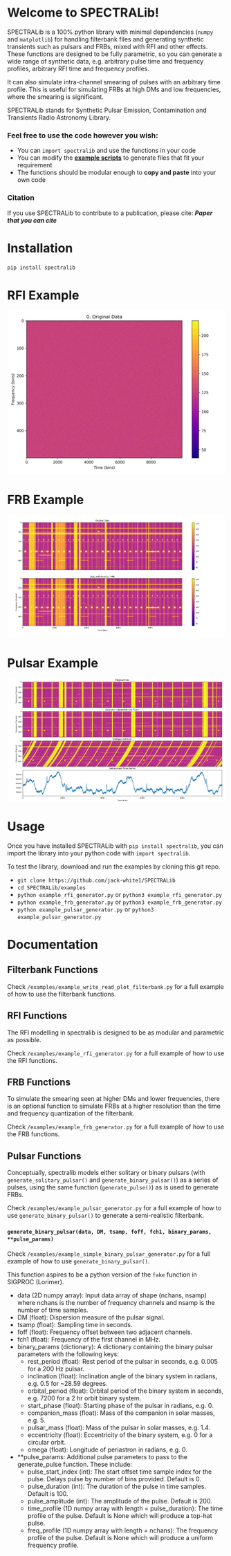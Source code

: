 # Welcome to SPECTRALib!

SPECTRALib is a 100% python library with minimal dependencies (`numpy` and `matplotlib`) for handling filterbank files and generating synthetic transients such as pulsars and FRBs, mixed with RFI and other effects. These functions are designed to be fully parametric, so you can generate a wide range of synthetic data, e.g. arbitrary pulse time and frequency profiles, arbitrary RFI time and frequency profiles.

It can also simulate intra-channel smearing of pulses with an arbitrary time profile. This is useful for simulating FRBs at high DMs and low frequencies, where the smearing is significant.

SPECTRALib stands for Synthetic Pulsar Emission, Contamination and Transients Radio Astronomy Library.

### Feel free to use the code however you wish:
 - You can `import spectralib` and use the functions in your code
 - You can modify the [**example scripts**](https://github.com/jack-white1/SPECTRALib/examples) to generate files that fit your requirement
 - The functions should be modular enough to **copy and paste** into your own code

### Citation
If you use SPECTRALib to contribute to a publication, please cite:
___Paper that you can cite___

# Installation

`pip install spectralib`

# RFI Example
![Animation showing RFI creation process](/images/rfi.gif)

# FRB Example
![Example of FRB created with spectralib](/images/frb.png)

# Pulsar Example
![Example of pulsar created with spectralib](/images/pulsar.png)

# Usage
Once you have installed SPECTRALib with `pip install spectralib`, you can import the library into your python code with `import spectralib`.

To test the library, download and run the examples by cloning this git repo.

 - `git clone https://github.com/jack-white1/SPECTRALib`
 - `cd SPECTRALib/examples`
 - `python example_rfi_generator.py` or `python3 example_rfi_generator.py`
 - `python example_frb_generator.py` or `python3 example_frb_generator.py`
 - `python example_pulsar_generator.py` or `python3 example_pulsar_generator.py`

 # Documentation
 
 ## Filterbank Functions
Check `/examples/example_write_read_plot_filterbank.py` for a full example of how to use the filterbank functions.
 
 ## RFI Functions
 The RFI modelling in spectralib is designed to be as modular and parametric as possible.

 Check `/examples/example_rfi_generator.py` for a full example of how to use the RFI functions.

 ## FRB Functions
To simulate the smearing seen at higher DMs and lower frequencies, there is an optional function to simulate FRBs at a higher resolution than the time and frequency quantization of the filterbank.

Check `/examples/example_frb_generator.py` for a full example of how to use the FRB functions.

 ## Pulsar Functions
 Conceptually, spectralib models either solitary or binary pulsars (with `generate_solitary_pulsar()` and `generate_binary_pulsar()`) as a series of pulses, using the same function (`generate_pulse()`) as is used to generate FRBs.

Check `/examples/example_pulsar_generator.py` for a full example of how to use `generate_binary_pulsar()` to generate a semi-realistic filterbank.

#### `generate_binary_pulsar(data, DM, tsamp, foff, fch1, binary_params, **pulse_params)`

Check `/examples/example_simple_binary_pulsar_generator.py` for a full example of how to use `generate_binary_pulsar()`.

This function aspires to be a python version of the `fake` function in SIGPROC (Lorimer).
 - data (2D numpy array): Input data array of shape (nchans, nsamp) where nchans is the number of frequency channels and nsamp is the number of time samples.
 - DM (float): Dispersion measure of the pulsar signal.
 - tsamp (float): Sampling time in seconds.
 - foff (float): Frequency offset between two adjacent channels.
 - fch1 (float): Frequency of the first channel in MHz.
 - binary_params (dictionary): A dictionary containing the binary pulsar parameters with the following keys:
     - rest_period (float): Rest period of the pulsar in seconds, e.g. 0.005 for a 200 Hz pulsar.
     - inclination (float): Inclination angle of the binary system in radians, e.g. 0.5 for ~28.59 degrees.
     - orbital_period (float): Orbital period of the binary system in seconds, e.g. 7200 for a 2 hr orbit binary system.
     - start_phase (float): Starting phase of the pulsar in radians, e.g. 0.
     - companion_mass (float): Mass of the companion in solar masses, e.g. 5.
     - pulsar_mass (float): Mass of the pulsar in solar masses, e.g. 1.4.
     - eccentricity (float): Eccentricity of the binary system, e.g. 0 for a circular orbit.
     - omega (float): Longitude of periastron in radians, e.g. 0.
 - **pulse_params: Additional pulse parameters to pass to the generate_pulse function. These include:
     - pulse_start_index (int): The start offset time sample index for the pulse. Delays pulse by number of bins provided. Default is 0.
     - pulse_duration (int): The duration of the pulse in time samples. Default is 100.
     - pulse_amplitude (int): The amplitude of the pulse. Default is 200.
     - time_profile (1D numpy array with length = pulse_duration): The time profile of the pulse. Default is None which will produce a top-hat pulse.
     - freq_profile (1D numpy array with length = nchans): The frequency profile of the pulse. Default is None which will produce a uniform frequency profile.

 

